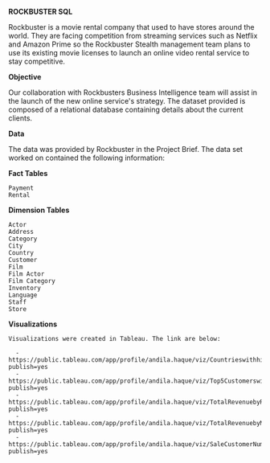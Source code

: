 **ROCKBUSTER SQL**

  Rockbuster is a movie rental company that used to have stores around the world. They are facing competition from streaming services such as Netflix and Amazon Prime so the Rockbuster     Stealth management team plans to use its existing movie licenses to launch an online video rental service to stay competitive.
  
**Objective**

  Our collaboration with Rockbusters Business Intelligence team will assist in the launch of the new online service's strategy. The dataset provided is composed of a relational database   containing details about the current clients.
  
**Data**

  The data was provided by Rockbuster in the Project Brief. The data set worked on contained the following information:

**Fact Tables**

    Payment
    Rental
    
**Dimension Tables**

    Actor
    Address
    Category
    City
    Country
    Customer
    Film
    Film Actor
    Film Category
    Inventory
    Language
    Staff
    Store

**Visualizations**
    
    Visualizations were created in Tableau. The link are below:

      -https://public.tableau.com/app/profile/andila.haque/viz/Countrieswithhighestrevenueinmovies/Sheet1?publish=yes 
      -https://public.tableau.com/app/profile/andila.haque/viz/Top5Customerswithhighestrevenue/Sheet1?publish=yes
      -https://public.tableau.com/app/profile/andila.haque/viz/TotalRevenuebyRating_16962938416240/Sheet2?publish=yes
      -https://public.tableau.com/app/profile/andila.haque/viz/TotalRevenuebyMovie/Sheet3?publish=yes
      -https://public.tableau.com/app/profile/andila.haque/viz/SaleCustomerNumbersacrossgeographicregions/Sheet4?publish=yes
